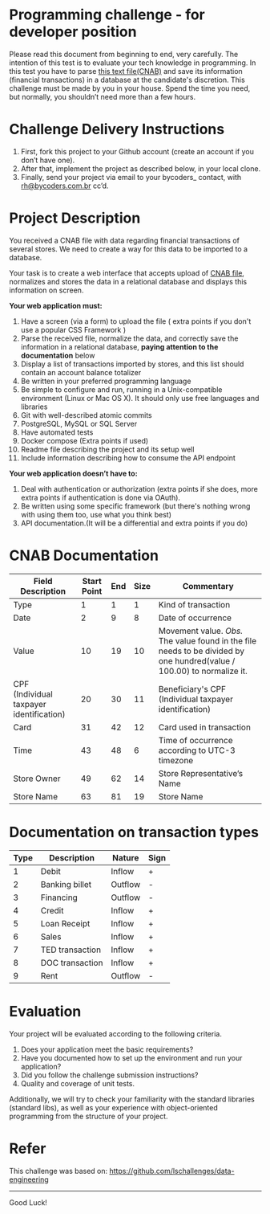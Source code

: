 # Programming challenge - for developer position

Please read this document from beginning to end, very carefully.
The intention of this test is to evaluate your tech knowledge in programming.
In this test you have to parse [this text file(CNAB)](https://github.com/ByCodersTec/desafio-ruby-on-rails/blob/master/CNAB.txt) and save its information (financial transactions) in a database at the candidate's discretion.
This challenge must be made by you in your house. Spend the time you need, but normally, you shouldn’t need more than a few hours.

# Challenge Delivery Instructions

1. First, fork this project to your Github account (create an account if you don’t have one).
2. After that, implement the project as described below, in your local clone.
3. Finally, send your project via email to your bycoders_ contact, with rh@bycoders.com.br cc’d.

# Project Description


You received a CNAB file with data regarding  financial transactions of several stores.
We need to create a way for this data to be imported to a database.


Your task is to create a web interface that accepts upload of [CNAB file](https://github.com/ByCodersTec/desafio-ruby-on-rails/blob/master/CNAB.txt), normalizes and stores the data in a relational database and displays this information on screen.


**Your web application must:**

1. Have a screen (via a form) to upload the file ( extra points if you don't use a popular CSS Framework )
2. Parse the received file, normalize the data, and correctly save the information in a relational database, **paying attention to the documentation** below
3. Display a list of transactions imported by stores, and this list should contain an account balance totalizer
4. Be written in your preferred programming language
5. Be simple to configure and run, running in a Unix-compatible environment (Linux or Mac OS X). It should only use free languages ​​and libraries
6. Git with well-described atomic commits
7. PostgreSQL, MySQL or SQL Server
8. Have automated tests
9. Docker compose (Extra points if used)
10. Readme file describing the project and its setup well
11. Include information describing how to consume the API endpoint

**Your web application doesn’t have to:**

1. Deal with authentication or authorization (extra points if she does, more extra points if authentication is done via OAuth).
2. Be written using some specific framework (but there's nothing wrong with using them too, use what you think best)
3. API documentation.(It will be a differential and extra points if you do)

# CNAB Documentation

| Field Description  | Start Point | End | Size | Commentary
| ------------- | ------------- | -----| ---- | ------
| Type  | 1  | 1 | 1 | Kind of transaction
| Date  | 2  | 9 | 8 | Date of occurrence
| Value | 10 | 19 | 10 | Movement value. *Obs.* The value found in the file needs to be divided by one hundred(value / 100.00) to normalize it.
| CPF <br>(Individual taxpayer identification) | 20 | 30 | 11 | Beneficiary's CPF (Individual taxpayer identification)
| Card | 31 | 42 | 12 | Card used in transaction 
| Time  | 43 | 48 | 6 | Time of occurrence according to UTC-3 timezone
| Store Owner | 49 | 62 | 14 | Store Representative’s Name
| Store Name | 63 | 81 | 19 | Store Name


# Documentation on transaction types

| Type | Description | Nature | Sign |
| ---- | -------- | --------- | ----- |
| 1 | Debit | Inflow | + |
| 2 | Banking billet | Outflow | - |
| 3 | Financing | Outflow | - |
| 4 | Credit | Inflow | + |
| 5 | Loan Receipt | Inflow | + |
| 6 | Sales | Inflow | + |
| 7 | TED transaction | Inflow | + |
| 8 | DOC transaction | Inflow | + |
| 9 | Rent | Outflow | - |

# Evaluation

Your project will be evaluated according to the following criteria.

1. Does your application meet the basic requirements?
2. Have you documented how to set up the environment and run your application?
3. Did you follow the challenge submission instructions?
4. Quality and coverage of unit tests.


Additionally, we will try to check your familiarity with the standard libraries (standard libs), as well as your experience with object-oriented programming from the structure of your project.

# Refer

This challenge was based on: https://github.com/lschallenges/data-engineering

---

Good Luck!
